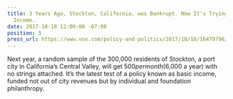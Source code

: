 ```yaml
---
title: 3 Years Ago, Stockton, California, was Bankrupt. Now It's Trying Out a Basic
  Income.
date: 2017-10-18 12:00:00 -07:00
position: 5
press_url: https://www.vox.com/policy-and-politics/2017/10/18/16479796/stockton-california-basic-income-economic-security-experiment
---
```


Next year, a random sample of the 300,000 residents of Stockton, a port city in California’s Central Valley, will get $500 per month ($6,000 a year) with no strings attached. It’s the latest test of a policy known as basic income, funded not out of city revenues but by individual and foundation philanthropy.

